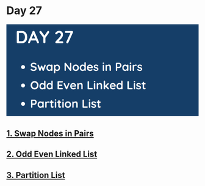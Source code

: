 # Day 27

![](../images/day27.png)

## [1. Swap Nodes in Pairs](24.%20Swap%20Nodes%20in%20Pairs.md)

## [2. Odd Even Linked List](328.%20Odd%20Even%20Linked%20List.md)

## [3. Partition List](86.%20Partition%20List.md)